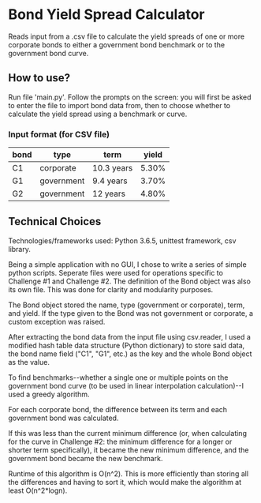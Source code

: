 # Bond Yield Spread Calculator

Reads input from a .csv file to calculate the yield spreads of one or more corporate bonds to either a government bond benchmark or to the government bond curve.

## How to use?

Run file 'main.py'. Follow the prompts on the screen: you will first be asked to enter the file to import bond data from, then to choose whether to calculate the yield spread using a benchmark or curve.

### Input format (for CSV file)

| bond   | type       | term        | yield |
|--------|------------|-------------|-------|
| C1     | corporate  | 10.3 years  | 5.30% |
| G1     | government | 9.4 years   | 3.70% |
| G2     | government | 12 years    | 4.80% |

## Technical Choices

Technologies/frameworks used: Python 3.6.5, unittest framework, csv library.

Being a simple application with no GUI, I chose to write a series of simple python scripts. Seperate files were used for operations specific to Challenge #1 and Challenge #2. The definition of the Bond object was also its own file. This was done for clarity and modularity purposes.

The Bond object stored the name, type (government or corporate), term, and yield. If the type given to the Bond was not government or corporate, a custom exception was raised.

After extracting the bond data from the input file using csv.reader, I used a modified hash table data structure  (Python dictionary) to store said data, the bond name field ("C1", "G1", etc.) as the key and the whole Bond object as the value. 

To find benchmarks--whether a single one or multiple points on the government bond curve (to be used in linear interpolation calculation)--I used a greedy algorithm. 

For each corporate bond, the difference between its term and each government bond was calculated. 

If this was less than the current minimum difference (or, when calculating for the curve in Challenge #2: the minimum difference for a longer or shorter term specifically), it became the new minimum difference, and the government bond became the new benchmark. 

Runtime of this algorithm is O(n^2). This is more efficiently than storing all the differences and having to sort it, which would make the algorithm at least O(n^2*logn).
